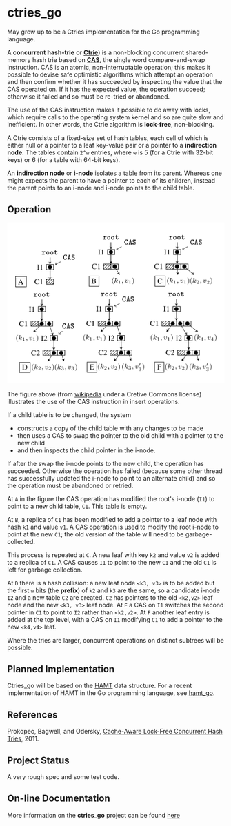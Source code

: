 # ctries_go

May grow up to be a Ctries implementation for the Go programming language.

A **concurrent hash-trie** or
[**Ctrie**](https://en.wikipedia.org/wiki/Ctrie))
is a non-blocking concurrent
shared-memory hash trie based on
[**CAS**](https://en.wikipedia.org/wiki/Compare-and-swap),
the single word compare-and-swap instruction.  CAS is an atomic,
non-interruptable operation; this makes it possible to devise safe
optimistic
algorithms which attempt an operation and then confirm whether it has
succeeded by inspecting the value that the CAS operated on.  If it has
the expected value, the operation succeed; otherwise it failed and so
must be re-tried or abandoned.

The use of the CAS instruction makes it possible to do away with locks,
which require calls to the operating system kernel and so are quite slow and
inefficient.  In other words, the Ctrie algorithm is **lock-free**,
non-blocking.

A Ctrie consists of a fixed-size set of hash tables, each cell of which
is either null or a pointer to a leaf key-value pair or a pointer to a
**indirection node**.  The tables contain `2^w` entries, where `w` is 5
(for a Ctrie with 32-bit keys) or 6 (for a table with 64-bit keys).

An **indirection node** or **i-node** isolates a table from its parent.
Whereas one might expects the parent to have a pointer to each of its
children, instead the parent points to an i-node and i-node points to the
child table.

## Operation

![Figure illustrating Ctrie use of CAS](img/Ctrie-insert.png)

The figure above (from
[wikipedia](https://en.wikipedia.org/wiki/Ctrie) under a Cretive
Commons license)
illustrates the use of the CAS instruction in insert
operations.

If a child table is to be changed, the system

* constructs a copy of the child table with any changes to be made
* then uses a CAS to swap the pointer to the old child with a pointer to the new child
* and then inspects the child pointer in the i-node.

If after the
swap the i-node points to the new child, the operation has succeeded.
Otherwise the operation has failed (because some other thread has
successfully updated the i-node to point to an alternate child) and so
the operation must be abandoned or retried.

At `A` in the figure the CAS operation has modified the root's i-node (`I1`)
to point to a new
child table, `C1`.  This table is empty.

At `B`, a replica of `C1` has been modified to add a pointer to a leaf node
with hash `k1` and value `v1`.  A CAS operation is used to modify the
root i-node to point at the new `C1`; the old version of the table
will need to be garbage-collected.

This process is repeated at `C`.  A new leaf with key `k2` and value `v2`
is added to a replica of `C1`.  A CAS causes `I1` to point to the new
`C1` and the old `C1` is left for garbage collection.

At `D` there is a hash collision: a new leaf node `<k3, v3>` is to be
added but the first `w` bits (the **prefix**) of `k2` and `k3` are the same,
so a candidate i-node `I2` and a new table `C2` are created.  `C2` has
pointers to the old `<k2,v2>` leaf node and the new `<k3, v3>` leaf node.
At `E` a CAS on `I1` switches the second pointer in `C1` to point to `I2`
rather than `<k2,v2>`.  At `F` another leaf entry is added at the top
level, with a CAS on `I1` modifying `C1` to add a pointer to the new
`<k4,v4>` leaf.

Where the tries are larger, concurrent operations on distinct subtrees
will be possible.

## Planned Implementation

Ctries_go will be based on the
[HAMT](https://en.wikipedia.org/wiki/Hash_array_mapped_trie)
data structure.  For a recent implementation
of HAMT in the Go programming language, see
[hamt_go](https://jddixon.github.io/hamt_go).

## References

Prokopec, Bagwell, and Odersky,
[Cache-Aware Lock-Free Concurrent Hash Tries](http://infoscience.epfl.ch/record/166908/files/ctries-techreport.pdf),
2011.

## Project Status

A very rough spec and some test code.

## On-line Documentation

More information on the **ctries_go** project can be found
[here](https://jddixon.github.io/ctries_go)
